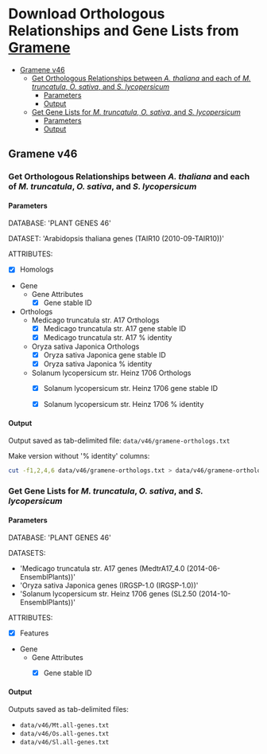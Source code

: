 # Download Orthologous Relationships and Gene Lists from [Gramene](http://ensembl.gramene.org/biomart/martview)

<!-- MarkdownTOC -->

- [Gramene v46](#gramene-v46)
  - [Get Orthologous Relationships between *A. thaliana* and each of *M. truncatula*, *O. sativa*, and *S. lycopersicum*](#get-orthologous-relationships-between-a-thaliana-and-each-of-m-truncatula-o-sativa-and-s-lycopersicum)
    - [Parameters](#parameters)
    - [Output](#output)
  - [Get Gene Lists for *M. truncatula*, *O. sativa*, and *S. lycopersicum*](#get-gene-lists-for-m-truncatula-o-sativa-and-s-lycopersicum)
    - [Parameters](#parameters-1)
    - [Output](#output-1)

<!-- /MarkdownTOC -->


## Gramene v46

### Get Orthologous Relationships between *A. thaliana* and each of *M. truncatula*, *O. sativa*, and *S. lycopersicum*

#### Parameters

DATABASE: 'PLANT GENES 46'

DATASET: 'Arabidopsis thaliana genes (TAIR10 (2010-09-TAIR10))'

ATTRIBUTES:

- [x] Homologs
- Gene
  - Gene Attributes
    - [x] Gene stable ID
- Orthologs
  - Medicago truncatula str. A17 Orthologs
    - [x] Medicago truncatula str. A17 gene stable ID
    - [x] Medicago truncatula str. A17 % identity
  - Oryza sativa Japonica Orthologs
    - [x] Oryza sativa Japonica gene stable ID
    - [x] Oryza sativa Japonica % identity
  - Solanum lycopersicum str. Heinz 1706 Orthologs
    - [x] Solanum lycopersicum str. Heinz 1706 gene stable ID
    - [x] Solanum lycopersicum str. Heinz 1706 % identity


#### Output

Output saved as tab-delimited file: `data/v46/gramene-orthologs.txt`

Make version without '% identity' columns:

```sh
cut -f1,2,4,6 data/v46/gramene-orthologs.txt > data/v46/gramene-orthologs.ids-only.txt
```


### Get Gene Lists for *M. truncatula*, *O. sativa*, and *S. lycopersicum*

#### Parameters

DATABASE: 'PLANT GENES 46'

DATASETS:

- 'Medicago truncatula str. A17 genes (MedtrA17_4.0 (2014-06-EnsemblPlants))'
- 'Oryza sativa Japonica genes (IRGSP-1.0 (IRGSP-1.0))'
- 'Solanum lycopersicum str. Heinz 1706 genes (SL2.50 (2014-10-EnsemblPlants))'

ATTRIBUTES:

- [x] Features
- Gene
  - Gene Attributes
    - [x] Gene stable ID


#### Output

Outputs saved as tab-delimited files:

- `data/v46/Mt.all-genes.txt`
- `data/v46/Os.all-genes.txt`
- `data/v46/Sl.all-genes.txt`
